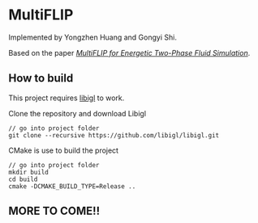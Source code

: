 # MultiFLIP

Implemented by Yongzhen Huang and Gongyi Shi.

Based on the paper [*MultiFLIP for Energetic Two-Phase Fluid Simulation*](https://www.cs.ubc.ca/~rbridson/docs/boyd-tog2011-multiflip.pdf).


## How to build
This project requires [libigl](https://github.com/libigl/libigl) to work.

Clone the repository and download Libigl
```
// go into project folder
git clone --recursive https://github.com/libigl/libigl.git
```

CMake is use to build the project
```
// go into project folder
mkdir build
cd build
cmake -DCMAKE_BUILD_TYPE=Release ..
```

## MORE TO COME!!
